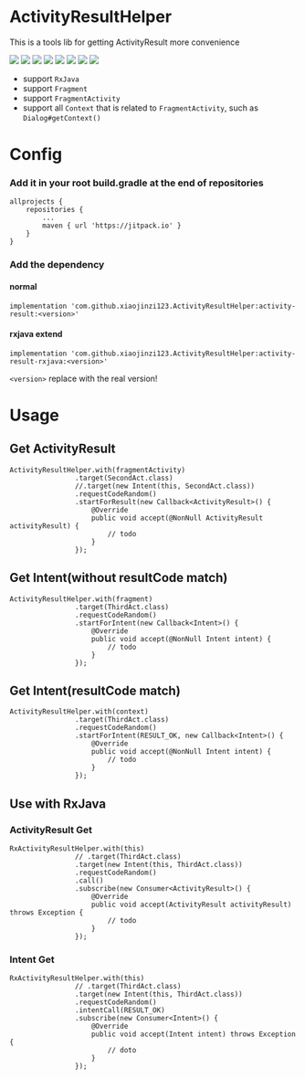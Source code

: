# ActivityResultHelper
This is a tools lib for getting ActivityResult more convenience

[![](https://img.shields.io/github/release/xiaojinzi123/ActivityResultHelper.svg?label=JitPack&color=%233fcd12)](https://jitpack.io/#xiaojinzi123/ActivityResultHelper)
[![](https://img.shields.io/github/release/xiaojinzi123/ActivityResultHelper.svg?label=JitPack-AndroidX&color=%233fcd12)](https://jitpack.io/#xiaojinzi123/ActivityResultHelper)
[![](https://img.shields.io/github/release/xiaojinzi123/ActivityResultHelper.svg?label=Release)](https://github.com/xiaojinzi123/ActivityResultHelper/releases)
[![](https://img.shields.io/github/tag/xiaojinzi123/ActivityResultHelper.svg?label=Tag)](https://github.com/xiaojinzi123/ActivityResultHelper/releases)
![](https://img.shields.io/github/last-commit/xiaojinzi123/ActivityResultHelper/develop.svg?label=Last%20Commit)
![](https://img.shields.io/github/repo-size/xiaojinzi123/ActivityResultHelper.svg)
![](https://img.shields.io/github/languages/code-size/xiaojinzi123/ActivityResultHelper.svg)
![](https://img.shields.io/github/license/xiaojinzi123/ActivityResultHelper.svg)

- support `RxJava`
- support `Fragment`
- support `FragmentActivity`
- support all `Context` that is related to `FragmentActivity`, such as `Dialog#getContext()`

# Config

### Add it in your root build.gradle at the end of repositories

```
allprojects {
    repositories {
        ...
        maven { url 'https://jitpack.io' }
    }
}
```

### Add the dependency

####  normal

```
implementation 'com.github.xiaojinzi123.ActivityResultHelper:activity-result:<version>'
```

####  rxjava extend

```
implementation 'com.github.xiaojinzi123.ActivityResultHelper:activity-result-rxjava:<version>'
```

`<version>` replace with the real version!

# Usage

## Get ActivityResult

```
ActivityResultHelper.with(fragmentActivity)
                .target(SecondAct.class)
                //.target(new Intent(this, SecondAct.class))
                .requestCodeRandom()
                .startForResult(new Callback<ActivityResult>() {
                    @Override
                    public void accept(@NonNull ActivityResult activityResult) {
                        // todo
                    }
                });
```

## Get Intent(without resultCode match)

```
ActivityResultHelper.with(fragment)
                .target(ThirdAct.class)
                .requestCodeRandom()
                .startForIntent(new Callback<Intent>() {
                    @Override
                    public void accept(@NonNull Intent intent) {
                        // todo
                    }
                });
```

## Get Intent(resultCode match)

```
ActivityResultHelper.with(context)
                .target(ThirdAct.class)
                .requestCodeRandom()
                .startForIntent(RESULT_OK, new Callback<Intent>() {
                    @Override
                    public void accept(@NonNull Intent intent) {
                        // todo
                    }
                });
```

## Use with RxJava


### ActivityResult Get

```
RxActivityResultHelper.with(this)
                // .target(ThirdAct.class)
                .target(new Intent(this, ThirdAct.class))
                .requestCodeRandom()
                .call()
                .subscribe(new Consumer<ActivityResult>() {
                    @Override
                    public void accept(ActivityResult activityResult) throws Exception {
                        // todo
                    }
                });
```

### Intent Get

```
RxActivityResultHelper.with(this)
                // .target(ThirdAct.class)
                .target(new Intent(this, ThirdAct.class))
                .requestCodeRandom()
                .intentCall(RESULT_OK)
                .subscribe(new Consumer<Intent>() {
                    @Override
                    public void accept(Intent intent) throws Exception {
                        // doto
                    }
                });
```

